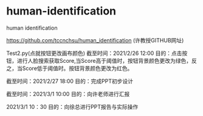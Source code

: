 # human-identification
human identification


https://github.com/tccnchsu/human_identification
(许教授GITHUB网址)


Test2.py(点就按钮更改画布颜色)
截至时间：2021/2/26 12:00
目的：点击按钮，进行人脸搜索获取Score,当Score高于阈值时，按钮背景颜色更改为绿色，反之，当Score低于阈值时。按钮背景颜色更改为红色。

截至时间：2021/2/27 18:00
目的：完成PPT初步设计

截至时间：2021/3/1 10:00
目的：向许老师进行汇报

2021/3/1 10：30
目的：向徐总进行PPT报告与实际操作
